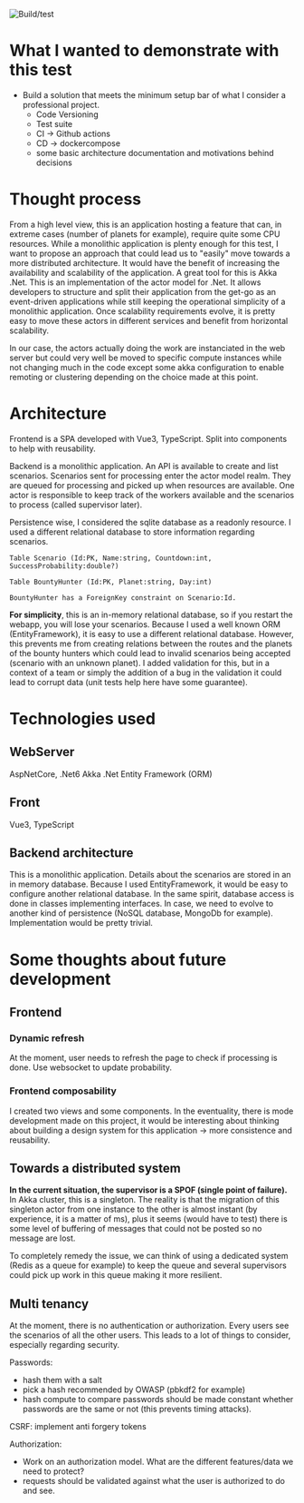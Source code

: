 ![Build/test](https://github.com/fabienDaou/dataiku/actions/workflows/dotnet.yml/badge.svg)

# What I wanted to demonstrate with this test
- Build a solution that meets the minimum setup bar of what I consider a professional project.
    - Code Versioning
    - Test suite
    - CI -> Github actions
    - CD -> dockercompose
    - some basic architecture documentation and motivations behind decisions

# Thought process
From a high level view, this is an application hosting a feature that can, in extreme cases (number of planets for example), require quite some CPU resources. While a monolithic application is plenty enough for this test, I want to propose an approach that could lead us to "easily" move towards a more distributed architecture. It would have the benefit of increasing the availability and scalability of the application.
A great tool for this is Akka .Net. This is an implementation of the actor model for .Net. It allows developers to structure and split their application from the get-go as an event-driven applications while still keeping the operational simplicity of a monolithic application. Once scalability requirements evolve, it is pretty easy to move these actors in different services and benefit from horizontal scalability.

In our case, the actors actually doing the work are instanciated in the web server but could very well be moved to specific compute instances while not changing much in the code except some akka configuration to enable remoting or clustering depending on the choice made at this point.

# Architecture
Frontend is a SPA developed with Vue3, TypeScript. Split into components to help with reusability.

Backend is a monolithic application. An API is available to create and list scenarios.
Scenarios sent for processing enter the actor model realm. They are queued for processing and picked up when resources are available. One actor is responsible to keep track of the workers available and the scenarios to process (called supervisor later).

Persistence wise, I considered the sqlite database as a readonly resource. I used a different relational database to store information regarding scenarios.

```
Table Scenario (Id:PK, Name:string, Countdown:int, SuccessProbability:double?)

Table BountyHunter (Id:PK, Planet:string, Day:int)

BountyHunter has a ForeignKey constraint on Scenario:Id.
```

**For simplicity**, this is an in-memory relational database, so if you restart the webapp, you will lose your scenarios. Because I used a well known ORM (EntityFramework), it is easy to use a different relational database. However, this prevents me from creating relations between the routes and the planets of the bounty hunters which could lead to invalid scenarios being accepted (scenario with an unknown planet). I added validation for this, but in a context of a team or simply the addition of a bug in the validation it could lead to corrupt data (unit tests help here have some guarantee).

# Technologies used
## WebServer
AspNetCore, .Net6
Akka .Net
Entity Framework (ORM)
## Front
Vue3, TypeScript

## Backend architecture
This is a monolithic application.
Details about the scenarios are stored in an in memory database.
Because I used EntityFramework, it would be easy to configure another relational database.
In the same spirit, database access is done in classes implementing interfaces. In case, we need to evolve to another kind of persistence (NoSQL database, MongoDb for example). Implementation would be pretty trivial.

# Some thoughts about future development
## Frontend
### Dynamic refresh
At the moment, user needs to refresh the page to check if processing is done. Use websocket to update probability.
### Frontend composability
I created two views and some components. In the eventuality, there is mode development made on this project, it would be interesting about thinking about building a design system for this application -> more consistence and reusability.
## Towards a distributed system
**In the current situation, the supervisor is a SPOF (single point of failure).**
In Akka cluster, this is a singleton. The reality is that the migration of this singleton actor from one instance to the other is almost instant (by experience, it is a matter of ms), plus it seems (would have to test) there is some level of buffering of messages that could not be posted so no message are lost.

To completely remedy the issue, we can think of using a dedicated system (Redis as a queue for example) to keep the queue and several supervisors could pick up work in this queue making it more resilient.


## Multi tenancy
At the moment, there is no authentication or authorization. Every users see the scenarios of all the other users. This leads to a lot of things to consider, especially regarding security.

Passwords:
- hash them with a salt
- pick a hash recommended by OWASP (pbkdf2 for example)
- hash compute to compare passwords should be made constant whether passwords are the same or not (this prevents timing attacks).

CSRF: implement anti forgery tokens

Authorization:
- Work on an authorization model. What are the different features/data we need to protect?
- requests should be validated against what the user is authorized to do and see.